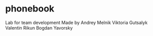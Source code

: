# phonebook
Lab for team development
Made by 
  Andrey Melnik
  Viktoria Gutsalyk
  Valentin Rikun
  Bogdan Yavorsky
